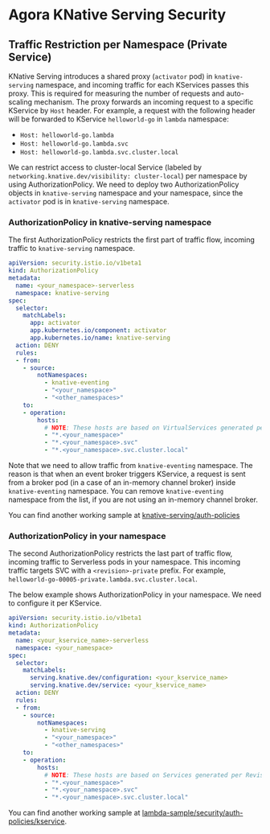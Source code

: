 # Agora KNative Serving Security

## Traffic Restriction per Namespace (Private Service)

KNative Serving introduces a shared proxy (`activator` pod) in `knative-serving` namespace, and incoming traffic for each KServices passes this proxy.
This is required for measuring the number of requests and auto-scaling mechanism.
The proxy forwards an incoming request to a specific KService by `Host` header.
For example, a request with the following header will be forwarded to KService `helloworld-go` in `lambda` namespace:

- `Host: helloworld-go.lambda`
- `Host: helloworld-go.lambda.svc`
- `Host: helloworld-go.lambda.svc.cluster.local`

We can restrict access to cluster-local Service (labeled by `networking.knative.dev/visibility: cluster-local`) per namespace by using AuthorizationPolicy.
We need to deploy two AuthorizationPolicy objects in `knative-serving` namespace and your namespace, since the `activator` pod is in `knative-serving` namespace.

### AuthorizationPolicy in knative-serving namespace

The first AuthorizationPolicy restricts the first part of traffic flow, incoming traffic to `knative-serving` namespace.

```yaml
apiVersion: security.istio.io/v1beta1
kind: AuthorizationPolicy
metadata:
  name: <your_namespace>-serverless
  namespace: knative-serving
spec:
  selector:
    matchLabels:
      app: activator
      app.kubernetes.io/component: activator
      app.kubernetes.io/name: knative-serving
  action: DENY
  rules:
  - from:
    - source:
        notNamespaces: 
          - knative-eventing
          - "<your_namespace>"
          - "<other_namespaces>"
    to:
    - operation:
        hosts: 
          # NOTE: These hosts are based on VirtualServices generated per KService.
          - "*.<your_namespace>"
          - "*.<your_namespace>.svc"
          - "*.<your_namespace>.svc.cluster.local"
```

Note that we need to allow traffic from `knative-eventing` namespace.
The reason is that when an event broker triggers KService, a request is sent from a broker pod (in a case of an in-memory channel broker) inside `knative-eventing` namespace.
You can remove `knative-eventing` namespace from the list, if you are not using an in-memory channel broker.

You can find another working sample at [knative-serving/auth-policies](../../../../k8s/environments/local/clusters/worker1-east/knative-serving/auth-policies)


### AuthorizationPolicy in your namespace

The second AuthorizationPolicy restricts the last part of traffic flow, incoming traffic to Serverless pods in your namespace.
This incoming traffic targets SVC with a `<revision>-private` prefix.
For example, `helloworld-go-00005-private.lambda.svc.cluster.local`.

The below example shows AuthorizationPolicy in your namespace.
We need to configure it per KService.

```yaml
apiVersion: security.istio.io/v1beta1
kind: AuthorizationPolicy
metadata:
  name: <your_kservice_name>-serverless
  namespace: <your_namespace>
spec:
  selector:
    matchLabels:
      serving.knative.dev/configuration: <your_kservice_name>
      serving.knative.dev/service: <your_kservice_name>
  action: DENY
  rules:
  - from:
    - source:
        notNamespaces: 
          - knative-serving
          - "<your_namespace>"
          - "<other_namespaces>"
    to:
    - operation:
        hosts: 
          # NOTE: These hosts are based on Services generated per Revision.
          - "*.<your_namespace>"
          - "*.<your_namespace>.svc"
          - "*.<your_namespace>.svc.cluster.local"
```

You can find another working sample at [lambda-sample/security/auth-policies/kservice](../../../../k8s/common/lambda-sample/security/auth-policies/kservice).
